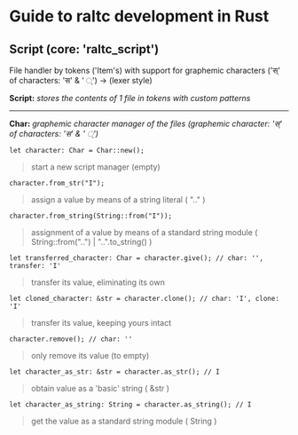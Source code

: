 # Guide to raltc development in Rust

## Script (core: 'raltc_script')
File handler by tokens ('Item's) with support for graphemic characters ('स्' of characters: 'स' & ' ्') -> (lexer style)

**Script:** *stores the contents of 1 file in tokens with custom patterns*

---

**Char:** *graphemic character manager of the files (graphemic character: 'स्' of characters: 'स' & ' ्')*

```Ralt
let character: Char = Char::new();
```
> start a new script manager (empty)

```Ralt
character.from_str("I");
```
> assign a value by means of a string literal ( ".." )

```Ralt
character.from_string(String::from("I"));
```
> assignment of a value by means of a standard string module ( String::from("..") | "..".to_string() )

```Ralt
let transferred_character: Char = character.give(); // char: '', transfer: 'I'
```
> transfer its value, eliminating its own

```Ralt
let cloned_character: &str = character.clone(); // char: 'I', clone: 'I'
```
> transfer its value, keeping yours intact

```Ralt
character.remove(); // char: ''
```
> only remove its value (to empty)

```Ralt
let character_as_str: &str = character.as_str(); // I
```
> obtain value as a 'basic' string ( &str )

```Ralt
let character_as_string: String = character.as_string(); // I
```
> get the value as a standard string module ( String )
